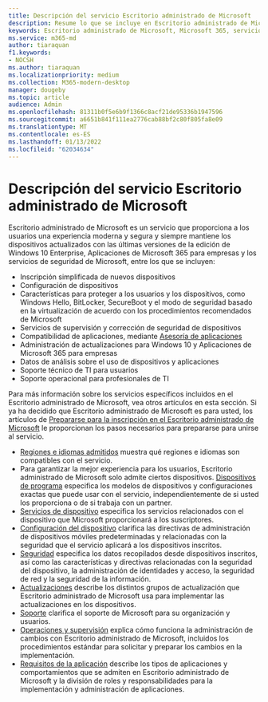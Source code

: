 ```yaml
---
title: Descripción del servicio Escritorio administrado de Microsoft
description: Resume lo que se incluye en Escritorio administrado de Microsoft como servicio
keywords: Escritorio administrado de Microsoft, Microsoft 365, servicio, documentación
ms.service: m365-md
author: tiaraquan
f1.keywords:
- NOCSH
ms.author: tiaraquan
ms.localizationpriority: medium
ms.collection: M365-modern-desktop
manager: dougeby
ms.topic: article
audience: Admin
ms.openlocfilehash: 81311b0f5e6b9f1366c8acf21de95336b1947596
ms.sourcegitcommit: a6651b841f111ea2776cab88bf2c80f805fa8e09
ms.translationtype: MT
ms.contentlocale: es-ES
ms.lasthandoff: 01/13/2022
ms.locfileid: "62034634"
---
```

# <a name="microsoft-managed-desktop-service-description"></a>Descripción del servicio Escritorio administrado de Microsoft

Escritorio administrado de Microsoft es un servicio que proporciona a los usuarios una experiencia moderna y segura y siempre mantiene los dispositivos actualizados con las últimas versiones de la edición de Windows 10 Enterprise, Aplicaciones de Microsoft 365 para empresas y los servicios de seguridad de Microsoft, entre los que se incluyen:

- Inscripción simplificada de nuevos dispositivos
- Configuración de dispositivos
- Características para proteger a los usuarios y los dispositivos, como Windows Hello, BitLocker, SecureBoot y el modo de seguridad basado en la virtualización de acuerdo con los procedimientos recomendados de Microsoft
- Servicios de supervisión y corrección de seguridad de dispositivos
- Compatibilidad de aplicaciones, mediante [Asesoría de aplicaciones](/fasttrack/products-and-capabilities#app-assure)
- Administración de actualizaciones para Windows 10 y Aplicaciones de Microsoft 365 para empresas
- Datos de análisis sobre el uso de dispositivos y aplicaciones
- Soporte técnico de TI para usuarios
- Soporte operacional para profesionales de TI

Para más información sobre los servicios específicos incluidos en el Escritorio administrado de Microsoft, vea otros artículos en esta sección. Si ya ha decidido que Escritorio administrado de Microsoft es para usted, los artículos de [Prepararse para la inscripción en el Escritorio administrado de Microsoft](../get-ready/index.md) le proporcionan los pasos necesarios para prepararse para unirse al servicio.

- [Regiones e idiomas admitidos](regions-languages.md) muestra qué regiones e idiomas son compatibles con el servicio.
- Para garantizar la mejor experiencia para los usuarios, Escritorio administrado de Microsoft solo admite ciertos dispositivos. [Dispositivos de programa](device-list.md) especifica los modelos de dispositivos y configuraciones exactas que puede usar con el servicio, independientemente de si usted los proporciona o de si trabaja con un partner.
- [Servicios de dispositivo](device-services.md) especifica los servicios relacionados con el dispositivo que Microsoft proporcionará a los suscriptores.
- [Configuración del dispositivo](device-policies.md) clarifica las directivas de administración de dispositivos móviles predeterminadas y relacionadas con la seguridad que el servicio aplicará a los dispositivos inscritos.
- [Seguridad](security.md) especifica los datos recopilados desde dispositivos inscritos, así como las características y directivas relacionadas con la seguridad del dispositivo, la administración de identidades y acceso, la seguridad de red y la seguridad de la información.
- [Actualizaciones](updates.md) describe los distintos grupos de actualización que Escritorio administrado de Microsoft usa para implementar las actualizaciones en los dispositivos.
- [Soporte](support.md) clarifica el soporte de Microsoft para su organización y usuarios.
- [Operaciones y supervisión](operations-and-monitoring.md) explica cómo funciona la administración de cambios con Escritorio administrado de Microsoft, incluidos los procedimientos estándar para solicitar y preparar los cambios en la implementación.
- [Requisitos de la aplicación](mmd-app-requirements.md) describe los tipos de aplicaciones y comportamientos que se admiten en Escritorio administrado de Microsoft y la división de roles y responsabilidades para la implementación y administración de aplicaciones.
